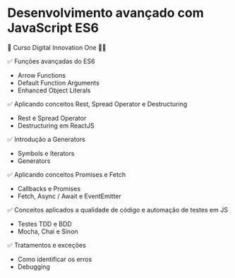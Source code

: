 # Desenvolvimento avançado com JavaScript ES6

🔗 Curso Digital Innovation One 🔗🚀

✅ Funções avançadas do ES6
- Arrow Functions
- Default Function Arguments
- Enhanced Object Literals

✅ Aplicando conceitos Rest, Spread Operator e Destructuring
- Rest e Spread Operator
- Destructuring em ReactJS

✅ Introdução a Generators
- Symbols e Iterators
- Generators 

✅ Aplicando conceitos Promises e Fetch
- Callbacks e Promises
- Fetch, Async / Await e EventEmitter

✅ Conceitos aplicados a qualidade de código e automação de testes em JS
- Testes TDD e BDD
- Mocha, Chai e Sinon

✅ Tratamentos e exceções 
- Como identificar os erros
- Debugging